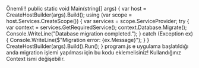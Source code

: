 Önemli!!
 public static void Main(string[] args)
        {
            var host = CreateHostBuilder(args).Build();
            using (var scope = host.Services.CreateScope())
            {
                var services = scope.ServiceProvider;
                try
                {
                    var context = services.GetRequiredService<MsDbContext>();
                    context.Database.Migrate();
                    Console.WriteLine("Database migration completed.");
                }
                catch (Exception ex)
                {
                    Console.WriteLine($"Migration error: {ex.Message}");
                }
            }
            CreateHostBuilder(args).Build().Run();
        }
program.js e uygulama başlatıldığı anda migration işlemi yapılması için bu kodu eklemelisiniz! Kullandığınız Context ismi değişebilir.

